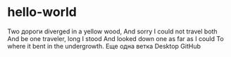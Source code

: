 # hello-world

Two дороги diverged in a yellow wood,
And sorry I could not travel both
And be one traveler, long I stood
And looked down one as far as I could
To where it bent in the undergrowth.
Еще одна ветка
Desktop GitHub
